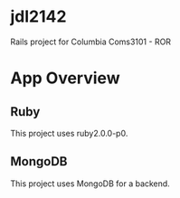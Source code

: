 jdl2142
====
Rails project for Columbia Coms3101 - ROR

App Overview
====

Ruby
----
This project uses ruby2.0.0-p0. 

MongoDB
----
This project uses MongoDB for a backend.
    
    
